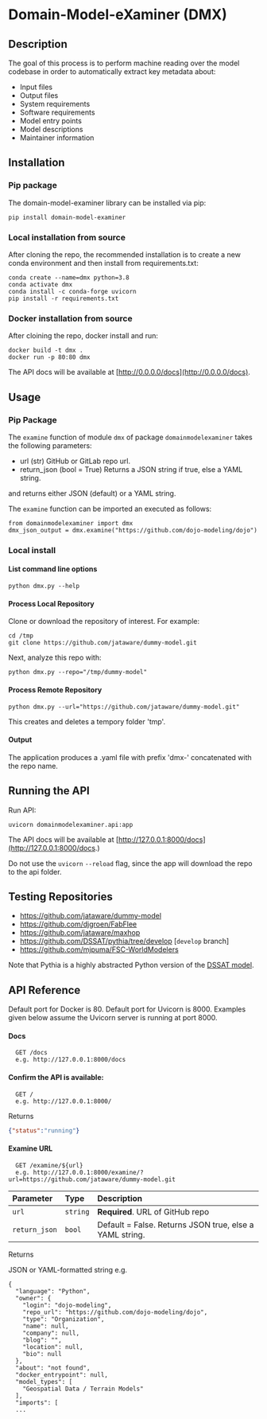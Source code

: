 # Domain-Model-eXaminer (DMX)

## Description

The goal of this process is to perform machine reading over the model codebase in order to automatically extract key metadata about:
- Input files
- Output files
- System requirements
- Software requirements
- Model entry points
- Model descriptions
- Maintainer information

## Installation

### Pip package

The domain-model-examiner library can be installed via pip:
```
pip install domain-model-examiner
```

### Local installation from source

After cloning the repo, the recommended installation is to create a new conda environment and then install from requirements.txt:

```
conda create --name=dmx python=3.8
conda activate dmx
conda install -c conda-forge uvicorn
pip install -r requirements.txt
```

### Docker installation from source

After cloining the repo, docker install and run:
```
docker build -t dmx .
docker run -p 80:80 dmx
```
The API docs will be available at [http://0.0.0.0/docs](http://0.0.0.0/docs).

## Usage

### Pip Package

The `examine` function of module `dmx` of package `domainmodelexaminer` takes the following parameters:

- url (str) GitHub or GitLab repo url.
- return_json (bool = True) Returns a JSON string if true, else a YAML string.

and returns either JSON (default) or a YAML string.

The `examine` function can be imported an executed as follows:

```
from domainmodelexaminer import dmx
dmx_json_output = dmx.examine("https://github.com/dojo-modeling/dojo")
```

### Local install

#### List command line options
```
python dmx.py --help
```

#### Process Local Repository

Clone or download the repository of interest. For example:

```
cd /tmp
git clone https://github.com/jataware/dummy-model.git
```

Next, analyze this repo with:

```
python dmx.py --repo="/tmp/dummy-model"
```

#### Process Remote Repository

```
python dmx.py --url="https://github.com/jataware/dummy-model.git"
```

This creates and deletes a tempory folder 'tmp'.

#### Output

The application produces a .yaml file with prefix 'dmx-' concatenated with the repo name. 

## Running the API

Run API:
```
uvicorn domainmodelexaminer.api:app
```
The API docs will be available at [http://127.0.0.1:8000/docs](http://127.0.0.1:8000/docs.)

Do not use the `uvicorn` `--reload` flag, since the app will download the repo to the api folder.


## Testing Repositories

* https://github.com/jataware/dummy-model
* https://github.com/djgroen/FabFlee
* https://github.com/jataware/maxhop
* https://github.com/DSSAT/pythia/tree/develop [`develop` branch]
* https://github.com/mjpuma/FSC-WorldModelers 


Note that Pythia is a highly abstracted Python version of the [DSSAT model](https://github.com/DSSAT/dssat-csm-os). 



## API Reference

Default port for Docker is 80.
Default port for Uvicorn is 8000.
Examples given below assume the Uvicorn server is running at port 8000.

#### Docs

```http
  GET /docs
  e.g. http://127.0.0.1:8000/docs
```

#### Confirm the API is available:

```http
  GET /
  e.g. http://127.0.0.1:8000/
```

Returns 
```json 
{"status":"running"}
```

#### Examine URL

```http
  GET /examine/${url}
  e.g. http://127.0.0.1:8000/examine/?url=https://github.com/jataware/dummy-model.git
```

| Parameter | Type     | Description                       |
| :-------- | :------- | :-------------------------------- |
| `url`      | `string` | **Required**. URL of GitHub repo |
| `return_json`      | `bool` | Default = False. Returns JSON true, else a YAML string. |

Returns

JSON or YAML-formatted string e.g. 
```
{
  "language": "Python",
  "owner": {
    "login": "dojo-modeling",
    "repo_url": "https://github.com/dojo-modeling/dojo",
    "type": "Organization",
    "name": null,
    "company": null,
    "blog": "",
    "location": null,
    "bio": null
  },
  "about": "not found",
  "docker_entrypoint": null,
  "model_types": [
    "Geospatial Data / Terrain Models"
  ],
  "imports": [
  ...
```

  